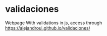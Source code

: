 # validaciones
Webpage With validations in js, access through https://alejandroul.github.io/validaciones/

